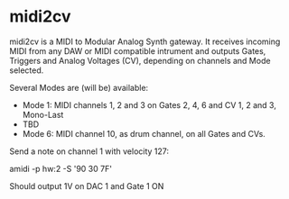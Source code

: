 # midi2cv

midi2cv is a MIDI to Modular Analog Synth gateway.
It receives incoming MIDI from any DAW or MIDI compatible intrument and outputs Gates, Triggers and Analog Voltages (CV), depending on channels and Mode selected.

Several Modes are (will be) available:
* Mode 1: MIDI channels 1, 2 and 3 on Gates 2, 4, 6 and CV 1, 2 and 3, Mono-Last
* TBD
* Mode 6: MIDI channel 10, as drum channel, on all Gates and CVs.


Send a note on channel 1 with velocity 127:

amidi -p hw:2 -S '90 30 7F'

Should output 1V on DAC 1 and Gate 1 ON
